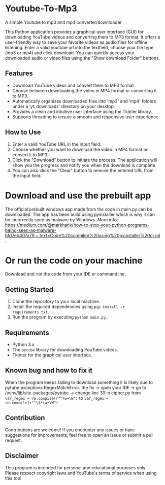 # Youtube-To-Mp3
A simple Youtube to mp3 and mp4 converter/downloader

This Python application provides a graphical user interface (GUI) for downloading YouTube videos and converting them to MP3 format. It offers a user-friendly way to save your favorite videos as audio files for offline listening.
Enter a valid youtube url into the textfield, choose your file type (mp3 or mp4) and click download.
You can quickly access your downloaded audio or video files using the "Show download Folder" buttons.


## Features
- Download YouTube videos and convert them to MP3 format.
- Choose between downloading the video in MP4 format or converting it to MP3.
- Automatically organizes downloaded files into 'mp3' and 'mp4' folders under a 'yt_downloads' directory on your desktop.
- Provides a clean and intuitive user interface using the Tkinter library.
- Supports threading to ensure a smooth and responsive user experience.

## How to Use

1. Enter a valid YouTube URL in the input field.
2. Choose whether you want to download the video in MP4 format or convert it to MP3.
3. Click the "Download" button to initiate the process. The application will show you the progress and notify you when the download is complete.
4. You can also click the "Clear" button to remove the entered URL from the input field.


# Download and use the prebuilt app
The official prebuilt windows app made from the code in main.py can be downloaded.
The app has been build using pyinstaller which is why it can be incorrectly seen as malware by Windows.
More info:
https://medium.com/@markhank/how-to-stop-your-python-programs-being-seen-as-malware-bfd7eb407a7#:~:text=Code%20compiled%20using%20pyinstaller%20or,ml.

# Or run the code on your machine
Download and run the code from your IDE or commandline.

## Getting Started

1. Clone the repository to your local machine.
2. Install the required dependencies using `pip install -r requirements.txt`.
3. Run the program by executing `python main.py`.

## Requirements

- Python 3.x
- The `pytube` library for downloading YouTube videos.
- Tkinter for the graphical user interface.


## Known bug and how to fix it
When the program keeps failing to download something it is likely due to pytube.exceptions.RegexMatchError.
the fix -> open your IDE -> go to /venv/lib/site-packages/pytube -> change line 30 in cipher.py from ```var_regex = re.compile(r"^\w+\W")``` to ```var_regex = re.compile(r"^\$*\w+\W") ```

## Contribution

Contributions are welcome! If you encounter any issues or have suggestions for improvements, feel free to open an issue or submit a pull request.

## Disclaimer

This program is intended for personal and educational purposes only. Please respect copyright laws and YouTube's terms of service when using this tool.
